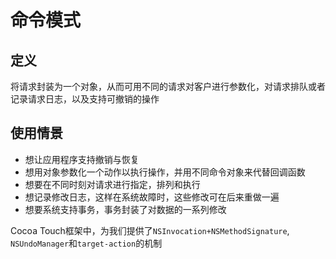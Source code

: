 # 命令模式

## 定义

将请求封装为一个对象，从而可用不同的请求对客户进行参数化，对请求排队或者记录请求日志，以及支持可撤销的操作

## 使用情景

* 想让应用程序支持撤销与恢复
* 想用对象参数化一个动作以执行操作，并用不同命令对象来代替回调函数
* 想要在不同时刻对请求进行指定，排列和执行
* 想记录修改日志，这样在系统故障时，这些修改可在后来重做一遍
* 想要系统支持事务，事务封装了对数据的一系列修改

Cocoa Touch框架中，为我们提供了`NSInvocation+NSMethodSignature`, `NSUndoManager`和`target-action`的机制
